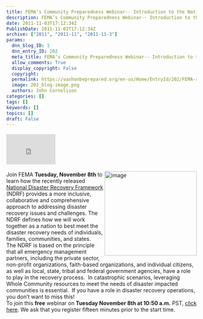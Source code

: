 ```yaml
---
title: FEMA’s Community Preparedness Webinar-- Introduction to the National Disaster Recovery Framework
description: FEMA’s Community Preparedness Webinar-- Introduction to the National Disaster Recovery Framework
date: 2011-11-03T17:12:34Z
PublishDate: 2011-11-03T17:12:34Z
archive: ["2011", "2011-11", "2011-11-3"]
params:
  dnn_blog_ID: 1
  dnn_entry_ID: 202
  meta_title: FEMA’s Community Preparedness Webinar-- Introduction to the National Disaster Recovery Framework
  allow_comments: True
  display_copyright: False
  copyright:
  permalink: https://vashonbeprepared.org/en-us/Home/EntryId/202/FEMA-rsquo-s-Community-Preparedness-Webinar-Introduction-to-the-National-Disaster-Recovery-Framework
  image: 202_blog-image.png
  authors: John Cornelison
categories: []
tags: []
keywords: []
topics: []
draft: False
---
```


<div class="wlWriterHeaderFooter" style="float:none; margin:0px; padding:4px 0px 4px 0px;"><iframe src="http://www.facebook.com/widgets/like.php?href=http://vashoneoc.org/Blogs/VashonPreparedness/tabid/164/EntryId/202/FEMA-rsquo-s-Community-Preparedness-Webinar-Introduction-to-the-National-Disaster-Recovery-Framework.aspx" scrolling="no" frameborder="0" style="border:none; width:130px; height:80px"></iframe></div><p><a href="http://www.fema.gov/recoveryframework/annexes.shtm" target="_blank"><img style="background-image: none; border-bottom: 0px; border-left: 0px; padding-left: 0px; padding-right: 0px; display: inline; float: right; border-top: 0px; border-right: 0px; padding-top: 0px" title="image" border="0" alt="image" align="right" src="./images/202/FEMAs-Community-Preparedness-Webinar-Int_8E17-image_3.png" width="244" height="223" /></a>Join FEMA <strong>Tuesday, November 8th</strong> to learn how the recently released <a href="http://www.fema.gov/recoveryframework/" target="_blank">National Disaster Recovery Framework</a> (NDRF) provides a more inclusive, collaborative and comprehensive approach to addressing disaster recovery issues and challenges. The NDRF defines how we will work together as a nation to best meet the disaster recovery needs of individuals, families, communities, and states.&#160; <br />The NDRF is based on the principle that all emergency management partners, including the private sector, non-profit organizations, faith-based organizations, and individual citizens, as well as local, state, tribal and federal government agencies, have a role to play in the recovery process.&#160; In catastrophic scenarios, leveraging Whole Community resources to meet the needs of disaster impacted communities is essential.&#160; If you have a role in disaster recovery operations, you don’t want to miss this!     <br />To join this <strong>free</strong> webinar on <strong>Tuesday November 8th at 10:50 a.m.</strong> PST, <a href="http://www.citizencorps.gov/news/webcasts/ndrf.shtm" target="_blank">click here</a>. We ask that you register fifteen minutes prior to the start time. </p>

